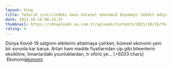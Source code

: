 ```yaml
--- 
layout: blog
title: Tedarik zincirindeki kaos küresel ekonomik büyümeyi tehdit ediyor
date: 2021-10-19 08:14:37
thumbnail: https://cdnuploads.aa.com.tr/uploads/Contents/2021/10/19/thumbs_b_c_69906d19bf8237190473d6a339e588bd.jpg?v=112246
rating: 4
---
```

Dünya Kovid-19 salgnnn etkilerini atlatmaya çalrken, küresel ekonomi yeni bir sorunla kar karya.
Artan ham madde fiyatlarndan çip gibi bileenlerin eksikliine, limanlardaki younluklardan, tr oförü ye… [+9203 chars]</br>&nbsp;Ekonomi<a href="Ekonomi">ekonomi</a>